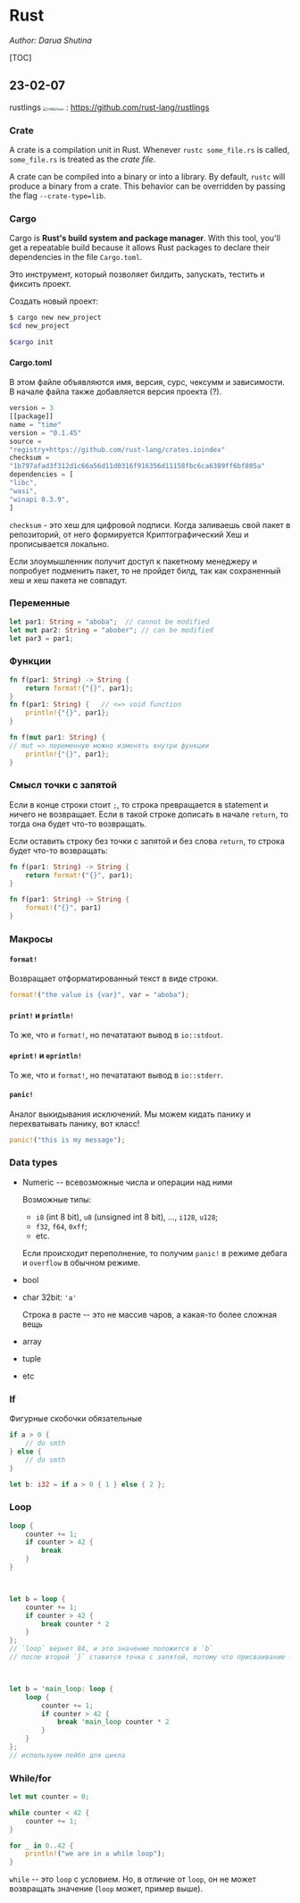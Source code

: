 # Rust

*Author: Darua Shutina*



[TOC]



## 23-02-07

rustlings <img src="https://github.githubassets.com/images/icons/emoji/unicode/1f980.png" alt="crab" style="zoom:43%;" ><img src="https://github.githubassets.com/images/icons/emoji/unicode/2764.png" alt="heart" style="zoom:35%;" /> : https://github.com/rust-lang/rustlings



### Crate

A crate is a compilation unit in Rust. Whenever `rustc some_file.rs` is called, `some_file.rs` is treated as the *crate file*.

A crate can be compiled into a binary or into a library. By default, `rustc` will produce a binary from a crate. This behavior can be overridden by passing the flag `--crate-type=lib`.





### Cargo

Cargo is **Rust's build system and package manager**. With this tool, you'll get a repeatable build because it allows Rust packages to declare their dependencies in the file `Cargo.toml`.

Это инструмент, который позволяет билдить, запускать, тестить и фиксить проект.

Создать новый проект:

```sh
$ cargo new new_project  
$cd new_project  

$cargo init
```





#### Cargo.toml

В этом файле объявляются имя, версия, сурс, чексумм и зависимости. В начале файла также добавляется версия проекта (?). 

```rust
version = 3
[[package]]
name = "time"
version = "0.1.45"
source =
"registry+https://github.com/rust-lang/crates.ioindex"
checksum =
"1b797afad3f312d1c66a56d11d0316f916356d11158fbc6ca6389ff6bf805a"
dependencies = [
"libc",
"wasi",
"winapi 0.3.9",
]
```

`сhecksum` - это хеш для цифровой подписи. Когда заливаешь свой пакет в репозиторий, от него формируется Криптографический Хеш и прописывается локально.

Если злоумышленник получит доступ к пакетному менеджеру и попробует подменить пакет, то не пройдет билд, так как сохраненный хеш и хеш пакета не совпадут.





### Переменные

```rust
let par1: String = "aboba";  // cannot be modified
let mut par2: String = "abober"; // can be modified
let par3 = par1;
```





### Функции

```rust
fn f(par1: String) -> String {
    return format!{"{}", par1};
}
fn f(par1: String) {   // <=> void function
    println!{"{}", par1};
}

fn f(mut par1: String) {   
// mut => переменную можно изменять внутри функции
    println!{"{}", par1};
}
```





### Смысл точки с запятой

Если в конце строки стоит `;`, то строка превращается в statement и ничего не возвращает. Если в такой строке дописать в начале `return`, то тогда она будет что-то возвращать.

Если оставить строку без точки с запятой и без слова `return`, то строка будет что-то возвращать:

```rust
fn f(par1: String) -> String {
    return format!("{}", par1);
}

fn f(par1: String) -> String {
    format!("{}", par1)
}
```





### Макросы 

#### `format!`

Возвращает отформатированный текст в виде строки. 

```rust
format!("the value is {var}", var = "aboba");
```



#### `print!` и `println!`

То же, что и `format!`, но печататают вывод в `io::stdout`.



#### `eprint!` и `eprintln!`

То же, что и `format!`, но печататают вывод в `io::stderr`.



#### `panic!`

Аналог выкидывания исключений. Мы можем кидать панику и перехватывать панику, вот класс!

```rust
panic!("this is my message");
```





### Data types

- Numeric -- всевозможные числа и операции над ними 

  Возможные типы: 

  - `i8` (int 8 bit), `u8` (unsigned int 8 bit), ..., `i128`, `u128`; 
  - `f32`, `f64`, `0xff`;
  - etc. 

  Если происходит переполнение, то получим `panic!` в режиме дебага и `overflow` в обычном режиме. 

- bool

- char 32bit: `'a'`

  Строка в расте -- это не массив чаров, а какая-то более сложная вещь

- array

- tuple

- etc



### If

Фигурные скобочки обязательные

```rust
if a > 0 {
    // do smth
} else {
    // do smth
}

let b: i32 = if a > 0 { 1 } else { 2 };
```



### Loop

```rust
loop {
    counter += 1;
    if counter > 42 {
        break
    }
}



let b = loop {
    counter += 1;
    if counter > 42 {
        break counter * 2
    }
};
// `loop` вернет 84, и это значение положится в `b`
// после второй `}` ставится точка с запятой, потому что присваивание -- это всегда statement и требует точку с запятой. 



let b = 'main_loop: loop {
    loop {
        counter += 1;
        if counter > 42 {
            break 'main_loop counter * 2
        }
    }
};
// используем лейбл для цикла 
```



### While/for

```rust
let mut counter = 0;

while counter < 42 {
    counter += 1;
}

for _ in 0..42 {
    println!("we are in a while loop");
}
```

`while` -- это `loop` с условием. Но, в отличие от `loop`, он не может возвращать значение (`loop` может, пример выше). 







